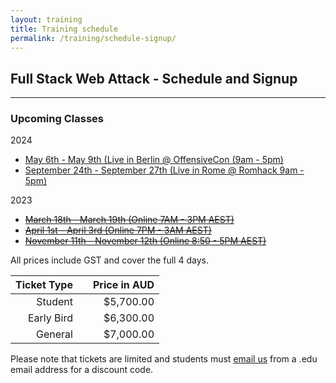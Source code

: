 ```yaml
---
layout: training
title: Training schedule
permalink: /training/schedule-signup/
---
```


## Full Stack Web Attack - Schedule and Signup

---

### Upcoming Classes

2024

- [May 6th - May 9th (Live in Berlin @ OffensiveCon (9am - 5pm)](https://www.offensivecon.org/trainings/2024/full-stack-web-attack-java-edition.html)
- [September 24th - September 27th (Live in Rome @ Romhack 9am - 5pm)](https://romhack.io/training/2024/full-stack-web-attack/)

2023

- ~~[March 18th - March 19th (Online 7AM - 3PM AEST)](https://events.eventzilla.net/e/full-stack-web-attack-java-2138599975)~~
- ~~[April 1st - April 3rd (Online 7PM - 3AM AEST)](https://events.eventzilla.net/e/full-stack-web-attack-java-2138599658)~~
- ~~[November 11th - November 12th (Online 8:50 - 5PM AEST)](https://events.eventzilla.net/e/full-stack-web-attack-java-2138619243)~~

All prices include GST and cover the full 4 days.

| Ticket Type |   | Price in AUD |
|------------:|:-:|-------------:|
|     Student |   |    $5,700.00 |
|  Early Bird |   |    $6,300.00 |
|     General |   |    $7,000.00 |

Please note that tickets are limited and students must [email us](mailto:training@srcincite.io) from a .edu email address for a discount code.
